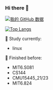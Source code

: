 ### Hi there 👋

<!--
**iceTTTT/iceTTTT** is a ✨ _special_ ✨ repository because its `README.md` (this file) appears on your GitHub profile.

Here are some ideas to get you started:
-->

<!-- 🔭 I’m currently working on distributed database -->

[![我的 GitHub 数据](https://github-readme-stats.vercel.app/api?username=iceTTTT)]()

[![Top Langs](https://github-readme-stats.vercel.app/api/top-langs/?username=iceTTTT&layout=compact)](https://github.com/iceTTTT/github-readme-stats)


🌱 Study currently:

+ linux

🔭 Finished before:

+ MIT6.S081
+ CS144
+ CMU15445_21/23
+ MIT6.824
  
<!--
- 👯 I’m looking to collaborate on ...
- 🤔 I’m looking for help with ...
- 💬 Ask me about ...
- 📫 How to reach me: ...
- 😄 Pronouns: ...
- ⚡ Fun fact: ...
-->
